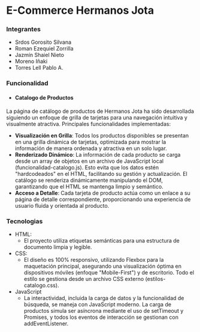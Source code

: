 ﻿# E-Commerce Hermanos Jota
### Integrantes
 - Srdos Gorosito Silvana
 - Roman Ezequiel Zorrilla
 - Jazmín Shaiel Nieto
 - Moreno Iñaki
 - Torres Lell Pablo A.
 
### Funcionalidad

 - #### Catalogo de Productos
La página de catálogo de productos de Hermanos Jota ha sido desarrollada siguiendo un enfoque de grilla de tarjetas para una navegación intuitiva y visualmente atractiva. Principales funcionalidades implementadas:
 - **Visualización en Grilla**: Todos los productos disponibles se presentan en una grilla dinámica de tarjetas, optimizada para mostrar la información de manera ordenada y atractiva en un solo lugar.
 - **Renderizado Dinámico**: La información de cada producto se carga desde un array de objetos en un archivo de JavaScript local (funcionalidad-catalogo.js). Esto evita que los datos estén "hardcodeados" en el HTML, facilitando su gestión y actualización. El catálogo se renderiza dinámicamente manipulando el DOM, garantizando que el HTML se mantenga limpio y semántico.
 - **Acceso a Detalle**: Cada tarjeta de producto actúa como un enlace a su página de detalle correspondiente, proporcionando una experiencia de usuario fluida y orientada al producto.

### Tecnologias
 - HTML:
    -  El proyecto utiliza etiquetas semánticas para una estructura de documento limpia y legible.
 - CSS:
    - El diseño es 100% responsivo, utilizando Flexbox para la maquetación principal, asegurando una visualización óptima en dispositivos móviles (enfoque "Mobile-First") y de escritorio. Todo el estilo se gestiona desde un archivo CSS externo (estilos-catalogo.css).
 - JavaScript
    - La interactividad, incluida la carga de datos y la funcionalidad de búsqueda, se maneja con JavaScript moderno. La carga de productos simula ser asíncrona mediante el uso de setTimeout y Promises, y todos los eventos de interacción se gestionan con addEventListener.

